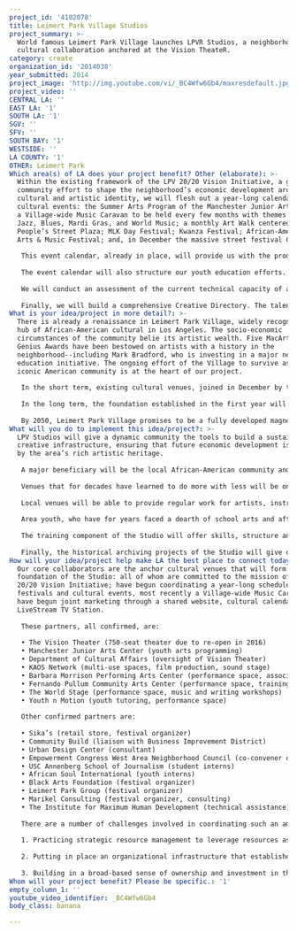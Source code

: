 ```yaml
---
project_id: '4102078'
title: Leimert Park Village Studios
project_summary: >-
  World famous Leimert Park Village launches LPVR Studios, a neighborhood
  cultural collaboration anchored at the Vision TheateR.
category: create
organization_id: '2014038'
year_submitted: 2014
project_image: 'http://img.youtube.com/vi/_BC4Wfw6Gb4/maxresdefault.jpg'
project_video: ''
CENTRAL LA: ''
EAST LA: '1'
SOUTH LA: '1'
SGV: ''
SFV: ''
SOUTH BAY: '1'
WESTSIDE: ''
LA COUNTY: '1'
OTHER: Leimert Park
Which area(s) of LA does your project benefit? Other (elaborate): >-
  Within the existing framework of the LPV 20/20 Vision Initiative, a grassroots
  community effort to shape the neighborhood’s economic development around its
  cultural and artistic identity, we will flesh out a year-long calendar of
  cultural events: the Summer Arts Program of the Manchester Junior Arts Center;
  a Village-wide Music Caravan to be held every few months with themes like
  Jazz, Blues, Mardi Gras, and World Music; a monthly Art Walk centered in the
  People’s Street Plaza; MLK Day Festival; Kwanza Festival; African-American
  Arts & Music Festival; and, in December the massive street festival CicLAvia.
   
   This event calendar, already in place, will provide us with the production calendar for LPV Studios. Around each event, we will produce original programming: recording performances, readings, and public art. Second, our signature events will be used as deadlines for the production of documentary material (film, audio, and literary) as part of our Artistic & Cultural Heritage Program--to be sold during the events, generating income for the local creative economy, and passing on our living arts to the broader community. 
   
   The event calendar will also structure our youth education efforts. We will use youth involvement in performance, planning and production to create a curriculum in arts history, media literary, in documenting cultural heritage, and in technical skills needed in the creative industry. This curriculum will be designed along the lines of the STEAM (Science, Technology, Engineering, Arts & Math) educational framework, positioning us to establish an accredited academic program. 
   
   We will conduct an assessment of the current technical capacity of anchor venues, and make necessary upgrades. We plan to target The World Stage, KAOS Network, Barbara Morrison and Fernando Pullum for temporary sound-proofing; to acquire portable green screens that can be used to film in all of the above, and at Youth n Motion; and to acquire a pool of cameras, audio and video recording equipment, and editing equipment to be shared amongst the partner venues. 
   
   Finally, we will build a comprehensive Creative Directory. The talent base will include those directly connected to our anchor venues, independent producers and artists whose involvement in our events can be a springboard for additional ventures. The People’s Street Plaza will in essence serve as an open-air co-working space nurturing connection and collaboration.
What is your idea/project in more detail?: >-
  There is already a renaissance in Leimert Park Village, widely recognized as a
  hub of African-American cultural in Los Angeles. The socio-economic
  circumstances of the community belie its artistic wealth. Five MacArthur
  Genius Awards have been bestowed on artists with a history in the
  neighborhood--including Mark Bradford, who is investing in a major new arts
  education initiative. The ongoing effort of the Village to survive as an
  iconic American community is at the heart of our project.
   
   In the short term, existing cultural venues, joined in December by the newly approved Peoples Street Plaza, are a ready infrastructure for performance, education, and creative innovation. Our event calendar assures sustainable performance opportunities, while the LiveStream TV station and online cultural journal offer access to an expanded local (and later national and international) market. Venues with a long history creating more with less will be bolstered by new sources of income, as will independent producers and artists. The involvement of youth in all facets--from planning and performance to documenting the neighborhood’s artistic heritage--will train a new generation of creative industry professionals. The arrival of CicLAvia in December will bring a fresh new audience. 
   
   In the long term, the foundation established in the first year will allow us to fully take advantage of a series of opportunities ahead. The 750-seat Vision Theater will reopen in 2016, dramatically expanding capacity. The creative infrastructure we plan to have in place when the LPV Metro stop opens in 2020 will open up new markets. With a straight link to the airport and national and international travelers, LVP Studios will have access to the global travel market and creative economy. Capturing that market requires a core of cultural, business and artistic activities that will make LPV a 'must see' destination.
   
   By 2050, Leimert Park Village promises to be a fully developed magnet for cultural enrichment and artistic innovation. A homegrown Studio, based in local cultural establishments and anchored by the Vision Theater and People’s Street Plaza, will offer a new generation of creative professionals training, employment, and structure for ongoing collaboration. As the local hub for the culture and arts of the African Diaspora, Leimert Park Village will be both an international destination, and a portal for national and international distribution of film and music.
What will you do to implement this idea/project?: >-
  LPV Studios will give a dynamic community the tools to build a sustainable
  creative infrastructure, ensuring that future economic development is guided
  by the area’s rich artistic heritage. 
   
   A major beneficiary will be the local African-American community and those who have come to cherish its cultural legacy. Across the country, traditional centers of black culture have been disrupted and dispersed. Los Angeles has witnessed the dissolution of the famed Central Avenue jazz & blues scene, and the dislocation of the literary revival in Watts in the late 60s. Leimert Park remains the best hope for a permanent safe haven for that living history.
   
   Venues that for decades have learned to do more with less will be on solid footing. A shared pool of state-of-the-art equipment, modest facility upgrades, and paid coordinators will ground a thriving local creative industry. An enhanced schedule of cultural events will substantially expand the market for local creative production. Without this foundation, the community will be ill-equipped to capture the new traffic that the coming subway station will surely draw. With it, the possibilities are endless.
   
   Local venues will be able to provide regular work for artists, instructors, and producers who have for years volunteered their time. Anchored by the open-air co-working space of the People’s Plaza, our cultural calendar will be an incubator for artistic innovation. This activity will be a growing source of varied employment in the creative industry.
   
   Area youth, who have for years faced a dearth of school arts and after-school programs, will have exciting new options. Youth participants will be given hands-on experience connecting them with their own cultural heritage, and providing practical skills for the future. We have the opportunity to nurture a whole new generation of artist-entrepreneurs. 
   
   The training component of the Studio will offer skills, structure and a second chance to the previously incarcerated, emancipated minors, foster youth, and young people who have difficulty finding a place in mainstream educational institutions. By providing a safe public space for youth and their families, we will enhance the social fabric of the area and prevent young people from getting into trouble in the first place.
   
   Finally, the historical archiving projects of the Studio will give our neighborhood’s elders a meaningful role in preserving our history and in passing it on to the next generation.
How will your idea/project help make LA the best place to connect today? In LA2050?: >-
  Our core collaborators are the anchor cultural venues that will form the
  foundation of the Studio: all of whom are committed to the mission of the LPV
  20/20 Vision Initiative; have begun coordinating a year-long schedule of
  festivals and cultural events, most recently a Village-wide Music Caravan; and
  have begun joint marketing through a shared website, cultural calendar, and
  LiveStream TV Station. 
   
   These partners, all confirmed, are:
   
   • The Vision Theater (750-seat theater due to re-open in 2016)
   • Manchester Junior Arts Center (youth arts programming)
   • Department of Cultural Affairs (oversight of Vision Theater)
   • KAOS Network (multi-use spaces, film production, sound stage)
   • Barbara Morrison Performing Arts Center (performance space, association with Living Legends)
   • Fernando Pullum Community Arts Center (performance space, training, performance space, production)
   • The World Stage (performance space, music and writing workshops)
   • Youth n Motion (youth tutoring, performance space)
   
   Other confirmed partners are:
   
   • Sika’s (retail store, festival organizer)
   • Community Build (liaison with Business Improvement District)
   • Urban Design Center (consultant)
   • Empowerment Congress West Area Neighborhood Council (co-convener of LPV 20/20 Initiative)
   • USC Annenberg School of Journalism (student interns)
   • African Soul International (youth interns)
   • Black Arts Foundation (festival organizer)
   • Leimert Park Group (festival organizer)
   • Marikel Consulting (festival organizer, consulting)
   • The Institute for Maximum Human Development (technical assistance)
   
   There are a number of challenges involved in coordinating such an ambitious project amongst so many diverse partners. Factors critical to successful collaboration include:
   
   1. Practicing strategic resource management to leverage resources as efficiently as possible; steadily build technical and production capacity; and ensure long-term sustainability.
   
   2. Putting in place an organizational infrastructure that establishes a shared set of values and practices; clarifies benefits and obligations of partners; implements a long-term strategic plan.
   
   3. Building in a broad-based sense of ownership and investment in the Studio: Leimert Park Village is a small area with limited resources; to meet the full scope of our ambitions, we will have to make Leimert a magnet for cultural education, training, and enrichment; and a center for creative innovation.
Whom will your project benefit? Please be specific.: '1'
empty_column_1: ''
youtube_video_identifier: _BC4Wfw6Gb4
body_class: banana

---
```

